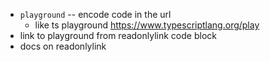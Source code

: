 - `playground` -- encode code in the url
  - like ts playground https://www.typescriptlang.org/play
- link to playground from readonlylink code block
- docs on readonlylink
